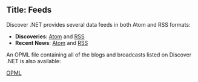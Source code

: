Title: Feeds
---
Discover .NET provides several data feeds in both Atom and RSS formats:

* **Discoveries**: [Atom](/feeds/discoveries.atom) and [RSS](/feeds/discoveries.rss)
* **Recent News**: [Atom](/feeds/news.atom) and [RSS](/feeds/news.rss)

An OPML file containing all of the blogs and broadcasts listed on Discover .NET is also available:

[OPML](/feeds.opml)
